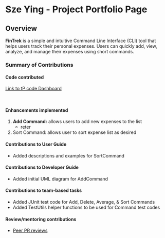 # Sze Ying - Project Portfolio Page

## Overview
**FinTrek** is a simple and intuitive Command Line Interface (CLI) tool that helps users track their personal expenses.
Users can quickly add, view, analyze, and manage their expenses using short commands.

### Summary of Contributions

#### Code contributed
[Link to tP code Dashboard](https://nus-cs2113-ay2425s2.github.io/tp-dashboard/?search=&sort=groupTitle&sortWithin=title&timeframe=commit&mergegroup=&groupSelect=groupByRepos&breakdown=true&checkedFileTypes=docs~functional-code~test-code~other&since=2025-02-21T00%3A00%3A00&tabOpen=true&tabType=authorship&tabAuthor=szeyingg&tabRepo=AY2425S2-CS2113-F12-1%2Ftp%5Bmaster%5D&authorshipIsMergeGroup=false&authorshipFileTypes=docs~functional-code~test-code&authorshipIsBinaryFileTypeChecked=false&authorshipIsIgnoredFilesChecked=false)

<br/>

#### Enhancements implemented

1. **Add Command:** allows users to add new expenses to the list
   - reter 
2. Sort Command: allows user to sort expense list as desired

#### Contributions to User Guide
- Added descriptions and examples for SortCommand

#### Contributions to Developer Guide
- Added initial UML diagram for AddCommand

#### Contributions to team-based tasks
- Added JUnit test code for Add, Delete, Average, & Sort Commands
- Added TestUtils helper functions to be used for Command test codes

#### Review/mentoring contributions
- [Peer PR reviews](https://github.com/AY2425S2-CS2113-F12-1/tp/pull/70)